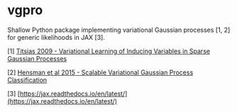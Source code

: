 # vgpro


Shallow Python package implementing variational Gaussian processes [1, 2] for generic likelihoods in JAX [3].


[1] [Titsias 2009 - Variational Learning of Inducing Variables in Sparse Gaussian Processes](http://proceedings.mlr.press/v5/titsias09a/titsias09a.pdf)

[2] [Hensman et al 2015 - Scalable Variational Gaussian Process Classification](http://proceedings.mlr.press/v38/hensman15.pdf)

[3] [https://jax.readthedocs.io/en/latest/](https://jax.readthedocs.io/en/latest/)

